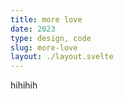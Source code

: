 ```yaml
---
title: more love
date: 2023
type: design, code
slug: more-love
layout: ./layout.svelte
---
```


hihihih
